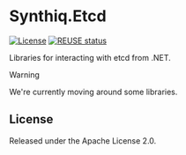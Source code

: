 # Synthiq.Etcd

[![License](https://img.shields.io/badge/License-Apache_2.0-blue.svg)](https://opensource.org/licenses/Apache-2.0)
[![REUSE status](https://api.reuse.software/badge/github.com/synthiq-europe/etcd)](https://api.reuse.software/info/github.com/synthiq-europe/etcd)

Libraries for interacting with etcd from .NET.

> [!WARNING]
> We're currently moving around some libraries.

## License

Released under the Apache License 2.0.

